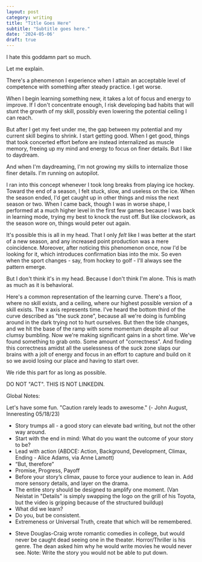 ```yaml
---
layout: post
category: writing
title: "Title Goes Here"
subtitle: "Subtitle goes here."
date: '2024-05-06'
draft: true
---
```


I hate this goddamn part so much.

Let me explain.

There's a phenomenon I experience when I attain an acceptable level of competence with something after steady practice. I get worse.

When I begin learning something new, it takes a lot of focus and energy to improve. If I don't concentrate enough, I risk developing bad habits that will stunt the growth of my skill, possibly even lowering the potential ceiling I can reach.

But after I get my feet under me, the gap between my potential and my current skill begins to shrink. I start getting good. When I get good, things that took concerted effort before are instead internalized as muscle memory, freeing up my mind and energy to focus on finer details. But I like to daydream.

And when I'm daydreaming, I'm not growing my skills to internalize those finer details. I'm running on autopilot.

I ran into this concept whenever I took long breaks from playing ice hockey. Toward the end of a season, I felt stuck, slow, and useless on the ice. When the season ended, I'd get caught up in other things and miss the next season or two. When I came back, though I was in worse shape, I performed at a much higher level in the first few games because I was back in learning mode, trying my best to knock the rust off. But like clockwork, as the season wore on, things would peter out again. 

It's possible this is all in my head. That I only _felt_ like I was better at the start of a new season, and any increased point production was a mere coincidence. Moreover, after noticing this phenomenon once, now I'd be looking for it, which introduces confirmation bias into the mix. So even when the sport changes - say, from hockey to golf - I'll always see the pattern emerge.

But I don't think it's in my head. Because I don't think I'm alone. This is math as much as it is behavioral.

<!-- Show learning curve illustration -->

Here's a common representation of the learning curve. There's a floor, where no skill exists, and a ceiling, where our highest possible version of a skill exists. The x axis represents time. I've heard the bottom third of the curve described as "the suck zone", because all we're doing is fumbling around in the dark trying not to hurt ourselves. But then the tide changes, and we hit the base of the ramp with some momentum despite all our clumsy bumbling. Now we're making significant gains in a short time. We've found something to grab onto. Some amount of "correctness". And finding this correctness amidst all the uselessness of the suck zone slaps our brains with a jolt of energy and focus in an effort to capture and build on it so we avoid losing our place and having to start over.

We ride this part for as long as possible.



DO NOT "ACT". THIS IS NOT LINKEDIN.

Global Notes:

Let's have some fun. "Caution rarely leads to awesome." (- John August, Inneresting 05/18/23)

- Story trumps all - a good story can elevate bad writing, but not the other way around.
- Start with the end in mind: What do you want the outcome of your story to be?
- Lead with action (ABDCE: Action, Background, Development, Climax, Ending - Alice Adams, via Anne Lamott)
- “But, therefore”
- Promise, Progress, Payoff
- Before your story’s climax, pause to force your audience to lean in. Add more sensory details, and layer on the drama.
- The entire story should be designed to amplify one moment. (Van Neistat in "Details" is simply swapping the logo on the grill of his Toyota, but the video is gripping because of the structured buildup)
- What did we learn?
- Do you, but be consistent.
- Extremeness or Universal Truth, create that which will be remembered.

<!-- Candidate note -->
- Steve Douglas-Craig wrote romantic comedies in college, but would never be caught dead seeing one in the theater. Horror/Thriller is his genre. The dean asked him why he would write movies he would never see. Note: Write the story you would not be able to put down.